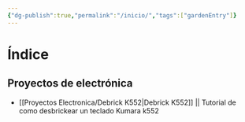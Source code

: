 ```yaml
---
{"dg-publish":true,"permalink":"/inicio/","tags":["gardenEntry"]}
---
```


# Índice

## Proyectos de electrónica

- [[Proyectos Electronica/Debrick K552\|Debrick K552]] || Tutorial de como desbrickear un teclado Kumara k552



